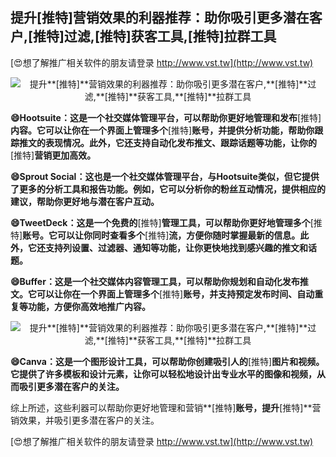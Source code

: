 ## **提升**[推特]**营销效果的利器推荐：助你吸引更多潜在客户,**[推特]**过滤,**[推特]**获客工具,**[推特]**拉群工具**

[😍想了解推广相关软件的朋友请登录 http://www.vst.tw](http://www.vst.tw)

 <center><img src="https://vst.tw/MP4/tuiguang/png/4.png" alt="提升**[推特]**营销效果的利器推荐：助你吸引更多潜在客户,**[推特]**过滤,**[推特]**获客工具,**[推特]**拉群工具"></center>

**😄Hootsuite：这是一个社交媒体管理平台，可以帮助你更好地管理和发布**[推特]**内容。它可以让你在一个界面上管理多个**[推特]**账号，并提供分析功能，帮助你跟踪推文的表现情况。此外，它还支持自动化发布推文、跟踪话题等功能，让你的**[推特]**营销更加高效。**

**😄Sprout Social：这也是一个社交媒体管理平台，与Hootsuite类似，但它提供了更多的分析工具和报告功能。例如，它可以分析你的粉丝互动情况，提供相应的建议，帮助你更好地与潜在客户互动。**

**😄TweetDeck：这是一个免费的**[推特]**管理工具，可以帮助你更好地管理多个**[推特]**账号。它可以让你同时查看多个**[推特]**流，方便你随时掌握最新的信息。此外，它还支持列设置、过滤器、通知等功能，让你更快地找到感兴趣的推文和话题。**

**😄Buffer：这是一个社交媒体内容管理工具，可以帮助你规划和自动化发布推文。它可以让你在一个界面上管理多个**[推特]**账号，并支持预定发布时间、自动重复等功能，方便你高效地推广内容。**

 <center><img src="https://vst.tw/MP4/tuiguang/png/0.png" alt="提升**[推特]**营销效果的利器推荐：助你吸引更多潜在客户,**[推特]**过滤,**[推特]**获客工具,**[推特]**拉群工具"></center>

**😄Canva：这是一个图形设计工具，可以帮助你创建吸引人的**[推特]**图片和视频。它提供了许多模板和设计元素，让你可以轻松地设计出专业水平的图像和视频，从而吸引更多潜在客户的关注。**

综上所述，这些利器可以帮助你更好地管理和营销**[推特]**账号，提升**[推特]**营销效果，并吸引更多潜在客户的关注。

[😍想了解推广相关软件的朋友请登录 http://www.vst.tw](http://www.vst.tw)



